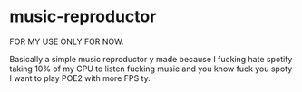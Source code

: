 # music-reproductor

FOR MY USE ONLY FOR NOW.

Basically a simple music reproductor y made because I fucking hate spotify taking 10% of my CPU to listen fucking music and you know fuck you spoty I want to play POE2 with more FPS ty.
